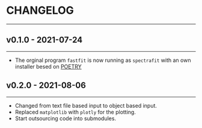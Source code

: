 # CHANGELOG

---

## v0.1.0 - 2021-07-24

---

- The orginal program `fastfit` is now running as `spectrafit` with an own
  installer besed on [POETRY](https://python-poetry.org)

## v0.2.0 - 2021-08-06

---

- Changed from text file based input to object based input.
- Replaced `matplotlib` with `plotly` for the plotting.
- Start outsourcing code into submodules.
